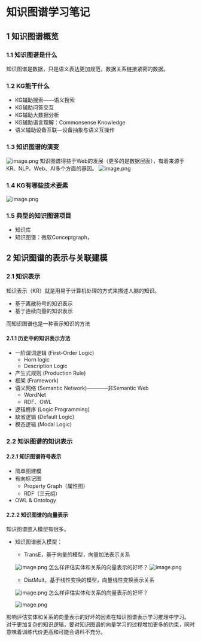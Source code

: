 # 知识图谱学习笔记
## 1 知识图谱概览
### 1.1 知识图谱是什么
知识图谱是数据，只是语义表达更加规范，数据关系链接紧密的数据。
### 1.2 KG能干什么
* KG辅助搜索——语义搜索
* KG辅助问答交互
* KG辅助⼤数据分析
* KG辅助语⾔理解：Commonsense Knowledge
* 语义辅助设备互联—设备抽象与语义互操作
### 1.3 知识图谱的演变

![image.png](https://p6-juejin.byteimg.com/tos-cn-i-k3u1fbpfcp/1d5a3ca0cddf477994ad1880a65ffee6~tplv-k3u1fbpfcp-jj-mark:0:0:0:0:q75.image#?w=952&h=278&s=103267&e=png&b=ffffff)
知识图谱得益于Web的发展（更多的是数据层⾯），有着来源于KR、NLP、Web、AI多个⽅⾯的基因。
![image.png](https://p9-juejin.byteimg.com/tos-cn-i-k3u1fbpfcp/7b4d371cbba7408bab1b78cfe676bc37~tplv-k3u1fbpfcp-jj-mark:0:0:0:0:q75.image#?w=1057&h=668&s=129725&e=png&b=ffffff)
### 1.4 KG有哪些技术要素

![image.png](https://p1-juejin.byteimg.com/tos-cn-i-k3u1fbpfcp/9a91500e581f4435851ce78ce812be53~tplv-k3u1fbpfcp-jj-mark:0:0:0:0:q75.image#?w=1014&h=576&s=100956&e=png&b=fefefe)
### 1.5 典型的知识图谱项目
* 知识库
* 知识图谱：微软Conceptgraph，
## 2 知识图谱的表示与关联建模
### 2.1 知识表示
知识表示（KR）就是⽤易于计算机处理的⽅式来描述⼈脑的知识。
* 基于离散符号的知识表示
* 基于连续向量的知识表示            

而知识图谱也是一种表示知识的方法
#### 2.1.1 历史中的知识表示方法
* ⼀阶谓词逻辑 (First-Order Logic)
    * Horn logic 
    * Description Logic
* 产⽣式规则 (Production Rule)
* 框架 (Framework)
* 语义⽹络 (Semantic Network)————⾮Semantic Web
    * WordNet
    * RDF、OWL
* 逻辑程序 (Logic Programming)
* 缺省逻辑 (Default Logic)
* 模态逻辑 (Modal Logic)
### 2.2 知识图谱的知识表示
#### 2.2.1 知识图谱符号表示
* 简单图建模
* 有向标记图
    * Property Graph（属性图）
    * RDF（三元组）
* OWL & Ontology
#### 2.2.2 知识图谱的向量表示
知识图谱嵌入模型有很多。
* 知识图谱嵌入模型：
    * TransE，基于向量的模型，向量加法表示关系

    ![image.png](https://p6-juejin.byteimg.com/tos-cn-i-k3u1fbpfcp/39cd1be9e56c44bf99b7c403dfa44753~tplv-k3u1fbpfcp-jj-mark:0:0:0:0:q75.image#?w=1272&h=714&s=441846&e=png&b=f1f6f9)
怎么样评估实体和关系的向量表示的好坏？
    ![image.png](https://p6-juejin.byteimg.com/tos-cn-i-k3u1fbpfcp/c4ed90518c1d4093b05f51f762c8053a~tplv-k3u1fbpfcp-jj-mark:0:0:0:0:q75.image#?w=1446&h=689&s=386640&e=png&b=f1f6f9)
    
    * DistMult，基于线性变换的模型，向量线性变换表示关系
 
    ![image.png](https://p9-juejin.byteimg.com/tos-cn-i-k3u1fbpfcp/ba0e611bdd044f13ae971d7413f9c91e~tplv-k3u1fbpfcp-jj-mark:0:0:0:0:q75.image#?w=1769&h=701&s=672270&e=png&b=f1f6f9)
怎么样评估实体和关系的向量表示的好坏？

    ![image.png](https://p9-juejin.byteimg.com/tos-cn-i-k3u1fbpfcp/c18eb80c2be749ecb2d5609ea9996a98~tplv-k3u1fbpfcp-jj-mark:0:0:0:0:q75.image#?w=1440&h=670&s=391278&e=png&b=f0f5f8)

影响评估实体和关系的向量表示的好坏的因素在知识图谱表示学习推理中学习。          
对于更加复杂的知识逻辑，要对知识图谱的向量学习的过程增加更多的约束，同时意味着训练代价更高和可能会语料不充分。
